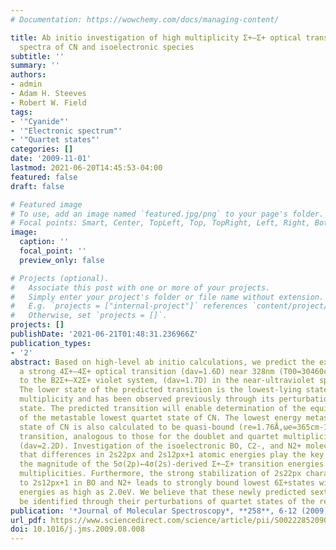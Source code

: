 ```yaml
---
# Documentation: https://wowchemy.com/docs/managing-content/

title: Ab initio investigation of high multiplicity Σ+–Σ+ optical transitions in the
  spectra of CN and isoelectronic species
subtitle: ''
summary: ''
authors:
- admin
- Adam H. Steeves
- Robert W. Field
tags:
- '"Cyanide"'
- '"Electronic spectrum"'
- '"Quartet states"'
categories: []
date: '2009-11-01'
lastmod: 2021-06-20T14:45:53-04:00
featured: false
draft: false

# Featured image
# To use, add an image named `featured.jpg/png` to your page's folder.
# Focal points: Smart, Center, TopLeft, Top, TopRight, Left, Right, BottomLeft, Bottom, BottomRight.
image:
  caption: ''
  focal_point: ''
  preview_only: false

# Projects (optional).
#   Associate this post with one or more of your projects.
#   Simply enter your project's folder or file name without extension.
#   E.g. `projects = ["internal-project"]` references `content/project/deep-learning/index.md`.
#   Otherwise, set `projects = []`.
projects: []
publishDate: '2021-06-21T01:48:31.236966Z'
publication_types:
- '2'
abstract: Based on high-level ab initio calculations, we predict the existence of
  a strong 4Σ+–4Σ+ optical transition (dav=1.6D) near 328nm (T00=30460cm-1), analogous
  to the B2Σ+–X2Σ+ violet system, (dav=1.7D) in the near-ultraviolet spectrum of CN.
  The lower state of the predicted transition is the lowest-lying state of quartet
  multiplicity and has been observed previously through its perturbations of the B
  state. The predicted transition will enable determination of the equilibrium properties
  of the metastable lowest quartet state of CN. The lowest energy metastable sextet
  state of CN is also calculated to be quasi-bound (re=1.76Å,ωe=365cm-1), and a 6Σ+–6Σ+
  transition, analogous to those for the doublet and quartet multiplicities, is predicted
  (dav=2.2D). Investigation of the isoelectronic BO, C2-, and N2+ molecules reveals
  that differences in 2s22px and 2s12px+1 atomic energies play the key role in determining
  the magnitude of the 5σ(2p)←4σ(2s)-derived Σ+–Σ+ transition energies for the different
  multiplicities. Furthermore, the strong stabilization of 2s22px character with respect
  to 2s12px+1 in BO and N2+ leads to strongly bound lowest 6Σ+states with binding
  energies as high as 2.0eV. We believe that these newly predicted sextet states could
  be identified through their perturbations of quartet states of the relevant molecules.
publication: '*Journal of Molecular Spectroscopy*, **258**, 6-12 (2009)'
url_pdf: https://www.sciencedirect.com/science/article/pii/S0022285209001970
doi: 10.1016/j.jms.2009.08.008
---
```

